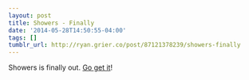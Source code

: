 ```yaml
---
layout: post
title: Showers - Finally
date: '2014-05-28T14:50:55-04:00'
tags: []
tumblr_url: http://ryan.grier.co/post/87121378239/showers-finally
---
```

Showers is finally out. [Go get it](https://itunes.apple.com/us/app/showers-white-noise-generator/id842747465?mt=8)!

